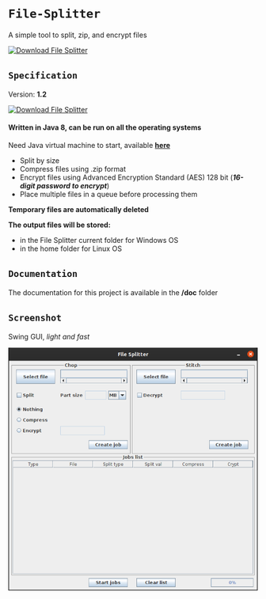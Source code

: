 # `File-Splitter`

A simple tool to split, zip, and encrypt files

[![Download File Splitter](https://a.fsdn.com/con/app/sf-download-button)](https://sourceforge.net/projects/tool-file-splitter/files/latest/download)

## `Specification`
Version: **1.2**

[![Download File Splitter](https://img.shields.io/sourceforge/dt/tool-file-splitter.svg)](https://sourceforge.net/projects/tool-file-splitter/files/latest/download)

#### Written in Java 8, can be run on all the operating systems
Need Java virtual machine to start, available [**here**](https://www.java.com/en/download/)

- Split by size
- Compress files using .zip format
- Encrypt files using Advanced Encryption Standard (AES) 128 bit (***16-digit password to encrypt***)
- Place multiple files in a queue before processing them

**Temporary files are automatically deleted**

**The output files will be stored:**
- in the File Splitter current folder for Windows OS
- in the home folder for Linux OS

## `Documentation`
The documentation for this project is available in the **/doc** folder

## `Screenshot`
Swing GUI, *light and fast*

![](doc/Screenshot.png)
